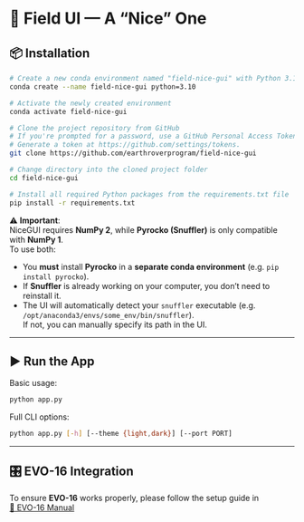# 🌱 Field UI — A “Nice” One

## 📦 Installation

```bash
# Create a new conda environment named "field-nice-gui" with Python 3.10
conda create --name field-nice-gui python=3.10

# Activate the newly created environment
conda activate field-nice-gui

# Clone the project repository from GitHub
# If you're prompted for a password, use a GitHub Personal Access Token.
# Generate a token at https://github.com/settings/tokens.
git clone https://github.com/earthroverprogram/field-nice-gui

# Change directory into the cloned project folder
cd field-nice-gui

# Install all required Python packages from the requirements.txt file
pip install -r requirements.txt
```

⚠️ **Important**:  
NiceGUI requires **NumPy 2**, while **Pyrocko (Snuffler)** is only compatible with **NumPy 1**.  
To use both:

- You **must** install **Pyrocko** in a **separate conda environment** (e.g. `pip install pyrocko`).
- If **Snuffler** is already working on your computer, you don’t need to reinstall it.
- The UI will automatically detect your `snuffler` executable (e.g. `/opt/anaconda3/envs/some_env/bin/snuffler`).  
  If not, you can manually specify its path in the UI.

---

## ▶️ Run the App

Basic usage:

```bash
python app.py
```

Full CLI options:

```bash
python app.py [-h] [--theme {light,dark}] [--port PORT]
```

---

## 🎛️ EVO-16 Integration

To ensure **EVO-16** works properly, please follow the setup guide in  
[📘 EVO-16 Manual](README_EVO16.md)
